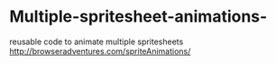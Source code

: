 # Multiple-spritesheet-animations-
reusable code to animate multiple spritesheets
http://browseradventures.com/spriteAnimations/
